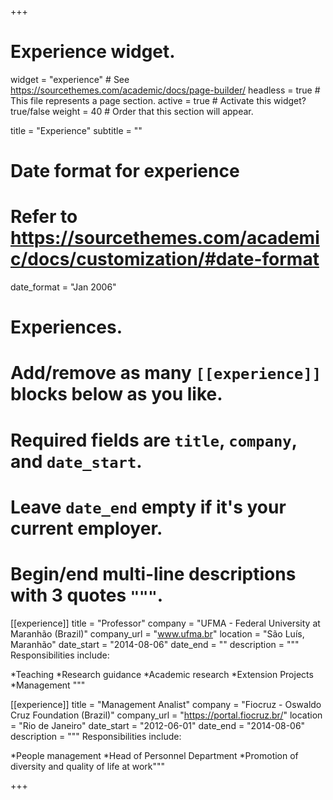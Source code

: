 +++
# Experience widget.
widget = "experience"  # See https://sourcethemes.com/academic/docs/page-builder/
headless = true  # This file represents a page section.
active = true  # Activate this widget? true/false
weight = 40  # Order that this section will appear.

title = "Experience"
subtitle = ""

# Date format for experience
#   Refer to https://sourcethemes.com/academic/docs/customization/#date-format
date_format = "Jan 2006"

# Experiences.
#   Add/remove as many `[[experience]]` blocks below as you like.
#   Required fields are `title`, `company`, and `date_start`.
#   Leave `date_end` empty if it's your current employer.
#   Begin/end multi-line descriptions with 3 quotes `"""`.
[[experience]]
  title = "Professor"
  company = "UFMA - Federal University at Maranhão (Brazil)"
  company_url = "www.ufma.br"
  location = "São Luís, Maranhão"
  date_start = "2014-08-06"
  date_end = ""
  description = """
  Responsibilities include:
  
  *Teaching
  *Research guidance
  *Academic research
  *Extension Projects
  *Management
  """

[[experience]]
  title = "Management Analist"
  company = "Fiocruz - Oswaldo Cruz Foundation (Brazil)"
  company_url = "https://portal.fiocruz.br/"
  location = "Rio de Janeiro"
  date_start = "2012-06-01"
  date_end = "2014-08-06"
  description = """
  Responsibilities include:

  *People management
  *Head of Personnel Department
  *Promotion of diversity and quality of life at work"""

+++
